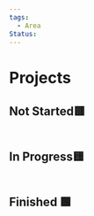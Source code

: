 ```yaml
---
tags:
  - Area
Status:
---
```


# Projects
## Not Started🟥
```dataview
```
## In Progress🟨
```dataview
```
## Finished 🟩
```dataview
```